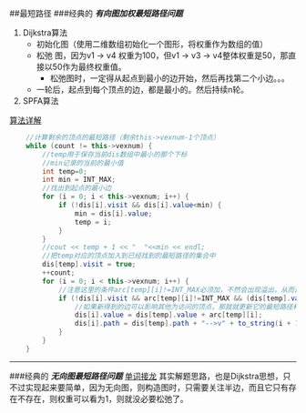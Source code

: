 ##最短路径
###经典的 ***有向图加权最短路径问题***
1. Dijkstra算法
    * 初始化图（使用二维数组初始化一个图形，将权重作为数组的值）
    * 松弛 图，因为v1 -> v4 权重为100，但v1 -> v3 -> v4整体权重是50，那直接以50作为最终权重值。
        * 松弛图时，一定得从起点到最小的边开始，然后再找第二个小边。。。
    * 一轮后，起点到每个顶点的边，都是最小的。然后持续n轮。
2. SPFA算法
    
[算法详解](https://blog.csdn.net/qq_35644234/article/details/60870719)
```java
    //计算剩余的顶点的最短路径（剩余this->vexnum-1个顶点）
    while (count != this->vexnum) {
        //temp用于保存当前dis数组中最小的那个下标
        //min记录的当前的最小值
        int temp=0;
        int min = INT_MAX;
        //找出到起点的最小边
        for (i = 0; i < this->vexnum; i++) {
            if (!dis[i].visit && dis[i].value<min) {
                min = dis[i].value;
                temp = i;
            }
        }
        //cout << temp + 1 << "  "<<min << endl;
        //把temp对应的顶点加入到已经找到的最短路径的集合中
        dis[temp].visit = true;
        ++count;
        for (i = 0; i < this->vexnum; i++) {
            //注意这里的条件arc[temp][i]!=INT_MAX必须加，不然会出现溢出，从而造成程序异常
            if (!dis[i].visit && arc[temp][i]!=INT_MAX && (dis[temp].value + arc[temp][i]) < dis[i].value) {
                //如果新得到的边可以影响其他为访问的顶点，那就就更新它的最短路径和长度
                dis[i].value = dis[temp].value + arc[temp][i];
                dis[i].path = dis[temp].path + "-->v" + to_string(i + 1);
            }
        }
    }
```
***
###经典的 ***无向图最短路径问题***
[单词接龙](https://leetcode-cn.com/problems/word-ladder/)
其实解题思路，也是Dijkstra思想，只不过实现起来要简单，因为无向图，则构造图时，只需要关注半边，而且它只有存在不存在，则权重可以看为1，则就没必要松弛了。
